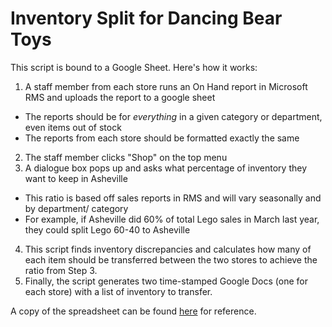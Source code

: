 # Inventory Split for Dancing Bear Toys

This script is bound to a Google Sheet. Here's how it works:

1. A staff member from each store runs an On Hand report in Microsoft RMS and uploads the report to a google sheet
  * The reports should be for *everything* in a given category or department, even items out of stock
  * The reports from each store should be formatted exactly the same
2. The staff member clicks "Shop" on the top menu
3. A dialogue box pops up and asks what percentage of inventory they want to keep in Asheville
  * This ratio is based off sales reports in RMS and will vary seasonally and by department/ category
  * For example, if Asheville did 60% of total Lego sales in March last year, they could split Lego 60-40 to Asheville
4. This script finds inventory discrepancies and calculates how many of each item should be transferred between the two stores to achieve the ratio from Step 3.
5. Finally, the script generates two time-stamped Google Docs (one for each store) with a list of inventory to transfer.

A copy of the spreadsheet can be found [here](https://docs.google.com/spreadsheets/d/1kU6wKpYn0l8k5ZF0U13fvMRD8POlyH21zfVFXZeVwp4/edit?usp=sharing) for reference.

